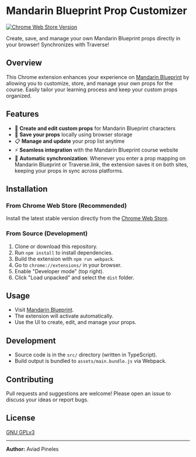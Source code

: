 # Mandarin Blueprint Prop Customizer

[![Chrome Web Store Version](https://img.shields.io/chrome-web-store/v/canpihhofonencamgdapaeedbmailndn)](https://chromewebstore.google.com/detail/canpihhofonencamgdapaeedbmailndn?utm_source=item-share-cb)

Create, save, and manage your own Mandarin Blueprint props directly in your browser! Synchronizes with Traverse!

## Overview
This Chrome extension enhances your experience on [Mandarin Blueprint](https://courses.mandarinblueprint.com/) by allowing you to customize, store, and manage your own props for the course. Easily tailor your learning process and keep your custom props organized.

## Features
- 📝 **Create and edit custom props** for Mandarin Blueprint characters
- 💾 **Save your props** locally using browser storage
- 📋 **Manage and update** your prop list anytime
- ⚡ **Seamless integration** with the Mandarin Blueprint course website
- 🔄 **Automatic synchronization**: Whenever you enter a prop mapping on Mandarin Blueprint or Traverse.link, the extension saves it on both sites, keeping your props in sync across platforms.

## Installation

### From Chrome Web Store (Recommended)
Install the latest stable version directly from the [Chrome Web Store](https://chromewebstore.google.com/detail/canpihhofonencamgdapaeedbmailndn?utm_source=item-share-cb).

### From Source (Development)
1. Clone or download this repository.
2. Run `npm install` to install dependencies.
3. Build the extension with `npm run webpack`.
4. Go to `chrome://extensions/` in your browser.
5. Enable "Developer mode" (top right).
6. Click "Load unpacked" and select the `dist` folder.

## Usage
- Visit [Mandarin Blueprint](https://courses.mandarinblueprint.com/).
- The extension will activate automatically.
- Use the UI to create, edit, and manage your props.

## Development
- Source code is in the `src/` directory (written in TypeScript).
- Build output is bundled to `assets/main.bundle.js` via Webpack.

## Contributing
Pull requests and suggestions are welcome! Please open an issue to discuss your ideas or report bugs.

## License
[GNU GPLv3](https://choosealicense.com/licenses/gpl-3.0/)

---
**Author:** Aviad Pineles

